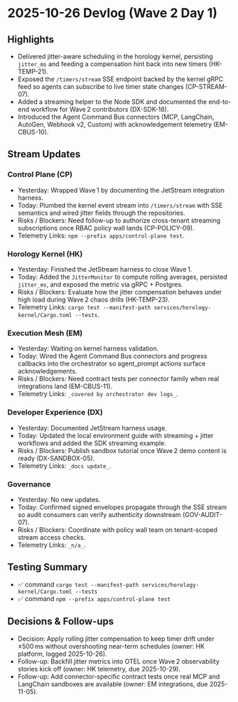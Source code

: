 # 2025-10-26 Devlog (Wave 2 Day 1)

## Highlights
- Delivered jitter-aware scheduling in the horology kernel, persisting `jitter_ms` and feeding a compensation hint back into new timers (HK-TEMP-21).
- Exposed the `/timers/stream` SSE endpoint backed by the kernel gRPC feed so agents can subscribe to live timer state changes (CP-STREAM-07).
- Added a streaming helper to the Node SDK and documented the end-to-end workflow for Wave 2 contributors (DX-SDK-18).
- Introduced the Agent Command Bus connectors (MCP, LangChain, AutoGen, Webhook v2, Custom) with acknowledgement telemetry (EM-CBUS-10).

## Stream Updates
### Control Plane (CP)
- Yesterday: Wrapped Wave 1 by documenting the JetStream integration harness.
- Today: Plumbed the kernel event stream into `/timers/stream` with SSE semantics and wired jitter fields through the repositories.
- Risks / Blockers: Need follow-up to authorize cross-tenant streaming subscriptions once RBAC policy wall lands (CP-POLICY-09).
- Telemetry Links: `npm --prefix apps/control-plane test`.

### Horology Kernel (HK)
- Yesterday: Finished the JetStream harness to close Wave 1.
- Today: Added the `JitterMonitor` to compute rolling averages, persisted `jitter_ms`, and exposed the metric via gRPC + Postgres.
- Risks / Blockers: Evaluate how the jitter compensation behaves under high load during Wave 2 chaos drills (HK-TEMP-23).
- Telemetry Links: `cargo test --manifest-path services/horology-kernel/Cargo.toml --tests`.

### Execution Mesh (EM)
- Yesterday: Waiting on kernel harness validation.
- Today: Wired the Agent Command Bus connectors and progress callbacks into the orchestrator so agent_prompt actions surface acknowledgements.
- Risks / Blockers: Need contract tests per connector family when real integrations land (EM-CBUS-11).
- Telemetry Links: `_covered by orchestrator dev logs_`.

### Developer Experience (DX)
- Yesterday: Documented JetStream harness usage.
- Today: Updated the local environment guide with streaming + jitter workflows and added the SDK streaming example.
- Risks / Blockers: Publish sandbox tutorial once Wave 2 demo content is ready (DX-SANDBOX-05).
- Telemetry Links: `_docs update_`.

### Governance
- Yesterday: No new updates.
- Today: Confirmed signed envelopes propagate through the SSE stream so audit consumers can verify authenticity downstream (GOV-AUDIT-07).
- Risks / Blockers: Coordinate with policy wall team on tenant-scoped stream access checks.
- Telemetry Links: `_n/a_`.

## Testing Summary
- ✅ command `cargo test --manifest-path services/horology-kernel/Cargo.toml --tests`
- ✅ command `npm --prefix apps/control-plane test`

## Decisions & Follow-ups
- Decision: Apply rolling jitter compensation to keep timer drift under ±500 ms without overshooting near-term schedules (owner: HK platform, logged 2025-10-26).
- Follow-up: Backfill jitter metrics into OTEL once Wave 2 observability stories kick off (owner: HK telemetry, due 2025-10-29).
- Follow-up: Add connector-specific contract tests once real MCP and LangChain sandboxes are available (owner: EM integrations, due 2025-11-05).
